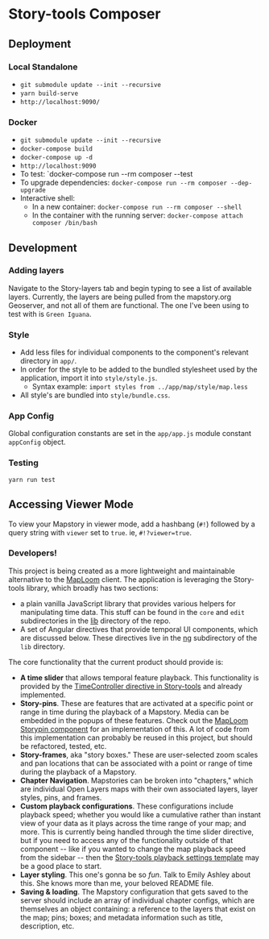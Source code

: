 # Story-tools Composer

## Deployment

### Local Standalone

- `git submodule update --init --recursive`
- `yarn build-serve`
- `http://localhost:9090/`

### Docker

- `git submodule update --init --recursive`
- `docker-compose build`
- `docker-compose up -d`
- `http://localhost:9090`
- To test: `docker-compose run --rm composer --test
- To upgrade dependencies: `docker-compose run --rm composer --dep-upgrade`
- Interactive shell:
  - In a new container: `docker-compose run --rm composer --shell`
  - In the container with the running server: `docker-compose attach composer /bin/bash`

## Development

### Adding layers

Navigate to the Story-layers tab and begin typing to see a list of available layers. Currently, the layers are being pulled from the mapstory.org Geoserver, and not all of them are functional. The one I've been using to test with is `Green Iguana`.

### Style

- Add less files for individual components to the component's relevant directory in `app/`.
- In order for the style to be added to the bundled stylesheet used by the application, import it into `style/style.js`.
  - Syntax example: `import styles from ../app/map/style/map.less`
- All style's are bundled into `style/bundle.css`.

### App Config

Global configuration constants are set in the `app/app.js` module constant `appConfig` object.

### Testing

`yarn run test`

## Accessing Viewer Mode
To view your Mapstory in viewer mode, add a hashbang (`#!`) followed by a query string with `viewer` set to `true`. ie, `#!?viewer=true`.

### <a name="developers">Developers!</a>

This project is being created as a more lightweight and maintainable alternative to the [MapLoom](https://github.com/MapStory/MapLoom) client. The application is leveraging the Story-tools library, which broadly has two sections:

- a plain vanilla JavaScript library that provides various helpers for manipulating time data. This stuff can be found in the `core` and `edit` subdirectories in the [lib](https://github.com/MapStory/story-tools/tree/master/lib) directory of the repo.
- A set of Angular directives that provide temporal UI components, which are discussed below. These directives live in the [ng](https://github.com/MapStory/story-tools/tree/master/lib/ng) subdirectory of the `lib` directory.

The core functionality that the current product should provide is:

- <b>A time slider</b> that allows temporal feature playback. This functionality is provided by the [TimeController directive in Story-tools](https://github.com/MapStory/story-tools/blob/master/lib/ng/core/time/directives.js) and already implemented.
- <b>Story-pins</b>. These are features that are activated at a specific point or range in time during the playback of a Mapstory. Media can be embedded in the popups of these features. Check out the [MapLoom Storypin component](https://github.com/MapStory/MapLoom/tree/feature/composer-wip/src/common/storypin) for an implementation of this. A lot of code from this implementation can probably be reused in this project, but should be refactored, tested, etc.
- <b>Story-frames</b>, aka "story boxes." These are user-selected zoom scales and pan locations that can be associated with a point or range of time during the playback of a Mapstory.
- <b>Chapter Navigation</b>. Mapstories can be broken into "chapters," which are individual Open Layers maps with their own associated layers, layer styles, pins, and frames.
- <b>Custom playback configurations</b>. These configurations include playback speed; whether you would like a cumulative rather than instant view of your data as it plays across the time range of your map; and more. This is currently being handled through the time slider directive, but if you need to access any of the functionality outside of that component -- like if you wanted to change the map playback speed from the sidebar -- then the [Story-tools playback settings template](https://github.com/MapStory/story-tools/blob/master/lib/templates/core/time/playback-settings.html) may be a good place to start.
- <b>Layer styling</b>. This one's gonna be so _fun_. Talk to Emily Ashley about this. She knows more than me, your beloved README file.
- <b>Saving & loading</b>. The Mapstory configuration that gets saved to the server should include an array of individual chapter configs, which are themselves an object containing: a reference to the layers that exist on the map; pins; boxes; and metadata information such as title, description, etc.
